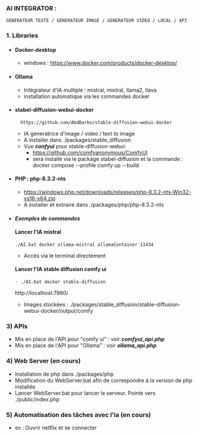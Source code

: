 ### AI INTEGRATOR :
    GENERATEUR TEXTE / GENERATEUR IMAGE / GENERATEUR VIDEO / LOCAL / API

### 1. Libraries
- #### Docker-desktop
  - windows : https://www.docker.com/products/docker-desktop/

- #### Ollama
  - Intégrateur d'IA multiple : mistral, mixtral, llama2, llava
  - installation automatique via les commandes docker

- #### stabel-diffusion-webui-docker
        https://github.com/AbdBarho/stable-diffusion-webui-docker
  - IA generatrice d'image / video / text to image
  - A installer dans ./packages/stable_diffusion
  - Vue ***confyui*** pour stable-diffusion-webui:
    - https://github.com/comfyanonymous/ComfyUI 
    - sera installé via le package stabel-diffusion et la commande : docker compose --profile comfy up --build

- #### PHP : php-8.3.2-nts
  - https://windows.php.net/downloads/releases/php-8.3.2-nts-Win32-vs16-x64.zip
  - A installer et extraire dans ./packages/php/php-8.3.2-nts

- #### ***Exemples de commandes***
    #### Lancer l'IA mistral
      ./AI.bat docker ollama-mistral ollamaContainer 11434

    - Accès via le terminal directement
    #### Lancer l'IA stable diffusion comfy ui
      - ./AI.bat docker stable-diffusion
    http://localhost:7860/
    - Images stockées : ./packages/stable_diffusion/stable-diffusion-webui-docker/output/comfy

### 3) APIs
   - Mis en place de l'API pour "comfy ui" : voir ***comfyui_api.php***  
   - Mis en place de l'API pour "Ollama" : voir ***ollama_api.php***  

### 4) Web Server (en cours)
   - Installation de php dans ./packages/php
   - Modification du WebServer.bat afin de correspondre à la version de php installée
   - Lancer WebServer.bat pour lancer le serveur. Pointe vers ./public/index.php

### 5) Automatisation des tâches avec l'ia (en cours)
   - ex : Ouvrir netflix et se connecter